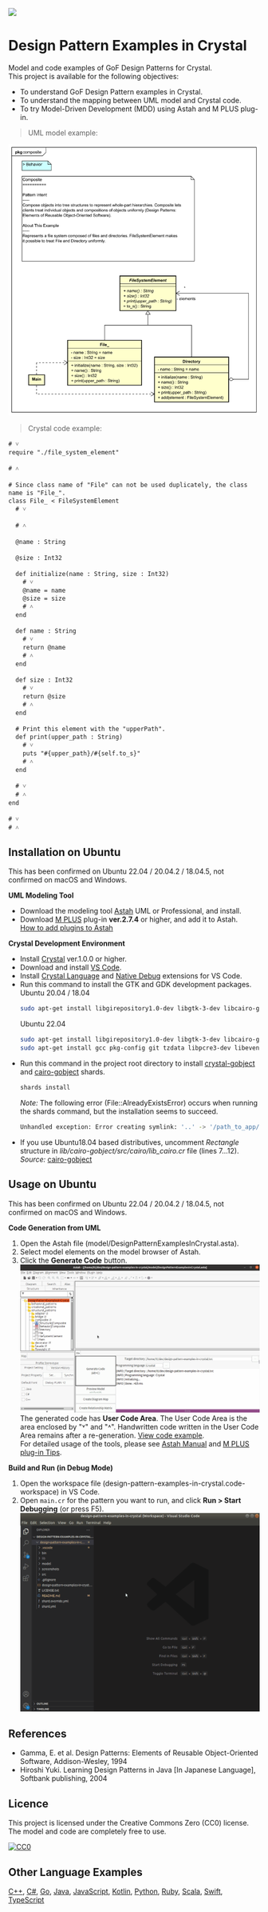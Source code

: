 [<img src="./screenshots/AllPatterns.svg">](https://raw.githubusercontent.com/takaakit/design-pattern-examples-in-crystal/master/screenshots/AllPatterns.svg)

Design Pattern Examples in Crystal
===

Model and code examples of GoF Design Patterns for Crystal.  
This project is available for the following objectives:  

* To understand GoF Design Pattern examples in Crystal.
* To understand the mapping between UML model and Crystal code.
* To try Model-Driven Development (MDD) using Astah and M PLUS plug-in.

> UML model example:

![](./screenshots/CompositePattern.svg "Composite Pattern")

<a id="code-example"></a>
> Crystal code example:

```crystal
# ˅
require "./file_system_element"

# ˄

# Since class name of "File" can not be used duplicately, the class name is "File_".
class File_ < FileSystemElement
  # ˅

  # ˄

  @name : String

  @size : Int32

  def initialize(name : String, size : Int32)
    # ˅
    @name = name
    @size = size
    # ˄
  end

  def name : String
    # ˅
    return @name
    # ˄
  end

  def size : Int32
    # ˅
    return @size
    # ˄
  end

  # Print this element with the "upperPath".
  def print(upper_path : String)
    # ˅
    puts "#{upper_path}/#{self.to_s}"
    # ˄
  end

  # ˅
  # ˄
end

# ˅
# ˄
```

Installation on Ubuntu
------------
This has been confirmed on Ubuntu 22.04 / 20.04.2 / 18.04.5, not confirmed on macOS and Windows.

**UML Modeling Tool**
* Download the modeling tool [Astah](https://astah.net/download) UML or Professional, and install.  
* Download [M PLUS](https://sites.google.com/view/m-plus-plugin/download) plug-in **ver.2.7.4** or higher, and add it to Astah.  
  [How to add plugins to Astah](https://astahblog.com/2014/12/15/astah_plugins/)

**Crystal Development Environment**  
* Install [Crystal](https://crystal-lang.org/install/) ver.1.0.0 or higher.
* Download and install [VS Code](https://code.visualstudio.com/download).  
* Install [Crystal Language](https://marketplace.visualstudio.com/items?itemName=crystal-lang-tools.crystal-lang) and [Native Debug](https://marketplace.visualstudio.com/items?itemName=webfreak.debug) extensions for VS Code.
* Run this command to install the GTK and GDK development packages.  
  Ubuntu 20.04 / 18.04
  ```bash
  sudo apt-get install libgirepository1.0-dev libgtk-3-dev libcairo-gobject2 gir1.2-freedesktop
  ```
  Ubuntu 22.04
  ```bash
  sudo apt-get install libgirepository1.0-dev libgtk-3-dev libcairo-gobject2 gir1.2-freedesktop
  sudo apt-get install gcc pkg-config git tzdata libpcre3-dev libevent-dev libyaml-dev libgmp-dev libssl-dev libxml2-dev
  ```
* Run this command in the project root directory to install [crystal-gobject](https://github.com/jhass/crystal-gobject) and [cairo-gobject](https://github.com/viachpaliy/cairo-gobject) shards.  
  ```bash
  shards install
  ```
  *Note:* The following error (File::AlreadyExistsError) occurs when running the shards command, but the installation seems to succeed.  
  ```bash
  Unhandled exception: Error creating symlink: '..' -> '/path_to_app/lib/cairo-gobject/lib': File exists (File::AlreadyExistsError)
  ```
* If you use Ubuntu18.04 based distributives, uncomment *Rectangle* structure in *lib/cairo-gobject/src/cairo/lib_cairo.cr* file (lines 7...12). *Source:* [cairo-gobject](https://github.com/viachpaliy/cairo-gobject#installation)

Usage on Ubuntu
-----
This has been confirmed on Ubuntu 22.04 / 20.04.2 / 18.04.5, not confirmed on macOS and Windows.

**Code Generation from UML**
  1. Open the Astah file (model/DesignPatternExamplesInCrystal.asta).
  2. Select model elements on the model browser of Astah.
  3. Click the **Generate Code** button.  
  ![](./screenshots/GenerateCode.gif "Generate Code")  
  The generated code has **User Code Area**. The User Code Area is the area enclosed by "˅" and "˄". Handwritten code written in the User Code Area remains after a re-generation. [View code example](#code-example).  
  For detailed usage of the tools, please see [Astah Manual](https://astah.net/manual) and [M PLUS plug-in Tips](https://sites.google.com/view/m-plus-plugin-tips).

**Build and Run (in Debug Mode)**
  1. Open the workspace file (design-pattern-examples-in-crystal.code-workspace) in VS Code.
  2. Open `main.cr` for the pattern you want to run, and click **Run > Start Debugging** (or press F5).  
     ![](./screenshots/BuildAndRun.gif "Build and Run")  

References
----------
* Gamma, E. et al. Design Patterns: Elements of Reusable Object-Oriented Software, Addison-Wesley, 1994
* Hiroshi Yuki. Learning Design Patterns in Java [In Japanese Language], Softbank publishing, 2004

Licence
-------
This project is licensed under the Creative Commons Zero (CC0) license. The model and code are completely free to use.

[![CC0](https://i.creativecommons.org/p/zero/1.0/88x31.png "CC0")](https://creativecommons.org/publicdomain/zero/1.0/deed)

Other Language Examples
-----------------------
[C++](https://github.com/takaakit/design-pattern-examples-in-cpp), [C#](https://github.com/takaakit/design-pattern-examples-in-csharp), [Go](https://github.com/takaakit/design-pattern-examples-in-golang), [Java](https://github.com/takaakit/design-pattern-examples-in-java), [JavaScript](https://github.com/takaakit/design-pattern-examples-in-javascript), [Kotlin](https://github.com/takaakit/design-pattern-examples-in-kotlin), [Python](https://github.com/takaakit/design-pattern-examples-in-python), [Ruby](https://github.com/takaakit/design-pattern-examples-in-ruby), [Scala](https://github.com/takaakit/design-pattern-examples-in-scala), [Swift](https://github.com/takaakit/design-pattern-examples-in-swift), [TypeScript](https://github.com/takaakit/design-pattern-examples-in-typescript)
